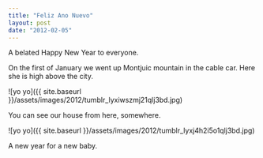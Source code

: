 ```yaml
---
title: "Feliz Ano Nuevo"
layout: post
date: "2012-02-05"
---
```


A belated Happy New Year to everyone.

On the first of January we went up Montjuic mountain in the cable car. Here she is high above the city.

![yo yo]({{ site.baseurl }}/assets/images/2012/tumblr_lyxiwszmj21qlj3bd.jpg)

You can see our house from here, somewhere.

![yo yo]({{ site.baseurl }}/assets/images/2012/tumblr_lyxj4h2i5o1qlj3bd.jpg)

A new year for a new baby.
